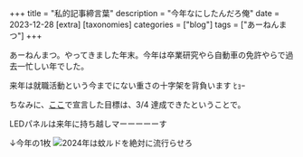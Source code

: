 +++
title = "私的記事締言葉"
description = "今年なにしたんだろ俺"
date = 2023-12-28
[extra]
[taxonomies]
categories = ["blog"]
tags = ["あーねんまつ"]
+++

あーねんまつ。やってきました年末。今年は卒業研究やら自動車の免許やらで過去一忙しい年でした。

来年は就職活動という今までにない重さの十字架を背負います ﾋｮｰ

ちなみに、[ここ](/blog/22-12-26-kakiosame/)で宣言した目標は、3/4 達成できたということで。

LEDパネルは来年に持ち越しマーーーーーす

↓今年の1枚
![2024年は蚊ルドを絶対に流行らせろ](/img/Karudo.jpg)
